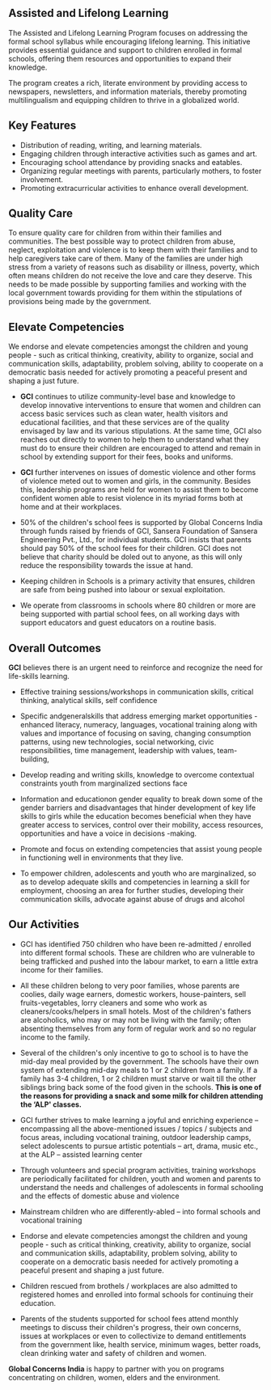 <h2 class="in-page">Assisted and Lifelong Learning</h2>

The Assisted and Lifelong Learning Program focuses on addressing the formal school syllabus while encouraging lifelong learning. This initiative provides essential guidance and support to children enrolled in formal schools, offering them resources and opportunities to expand their knowledge.

The program creates a rich, literate environment by providing access to newspapers, newsletters, and information materials, thereby promoting multilingualism and equipping children to thrive in a globalized world.

<!--more-->

</section><section>

## Key Features

*   Distribution of reading, writing, and learning materials.
*   Engaging children through interactive activities such as games and art.
*   Encouraging school attendance by providing snacks and eatables.
*   Organizing regular meetings with parents, particularly mothers, to foster involvement.
*   Promoting extracurricular activities to enhance overall development.

</section><section>

## Quality Care

To ensure quality care for children from within their families and communities. The best possible way to protect children from abuse, neglect, exploitation and violence is to keep them with their families and to help caregivers take care of them. Many of the families are under high stress from a variety of reasons such as disability or illness, poverty, which often means children do not receive the love and care they deserve.  This needs to be made possible by supporting families and working with the local government towards providing for them within the stipulations of provisions being made by the government.

</section><section>

## Elevate Competencies

We endorse and elevate competencies amongst the children and young people - such as critical thinking, creativity, ability to organize, social and communication skills, adaptability, problem solving, ability to cooperate on a democratic basis needed for actively promoting a peaceful present and shaping a just future.

*   **GCI** continues to utilize community-level base and knowledge to develop innovative interventions to ensure that women and children can access basic services such as clean water, health visitors and educational facilities, and that these services are of the quality envisaged by law and its various stipulations. At the same time, GCI also reaches out directly to women to help them to understand what they must do to ensure their children are encouraged to attend and remain in school by extending support for their fees, books and uniforms.

*   **GCI** further intervenes on issues of domestic violence and other forms of violence meted out to women and girls, in the community. Besides this, leadership programs are held for women to assist them to become confident women able to resist violence in its myriad forms both at home and at their workplaces.

*   50% of the children's school fees is supported by Global Concerns India through funds raised by friends of GCI, Sansera Foundation of Sansera Engineering Pvt., Ltd., for individual students. GCI insists that parents should pay 50% of the school fees for their children. GCI does not believe that charity should be doled out to anyone, as this will only reduce the responsibility towards the issue at hand.

*   Keeping children in Schools is a primary activity that ensures, children are safe from being pushed into labour or sexual exploitation.

*   We operate from classrooms in schools where 80 children or more are being supported with partial school fees, on all working days with support educators and guest educators on a routine basis.

</section><section>

## Overall Outcomes

**GCI** believes there is an urgent need to reinforce and recognize the need for life-skills learning. 

*   Effective training sessions/workshops in communication skills, critical thinking, analytical skills, self confidence

*   Specific andgeneralskills that address emerging market opportunities - enhanced literacy, numeracy, languages, vocational training along with values and importance of focusing on saving, changing consumption patterns, using new technologies, social networking, civic responsibilities, time management, leadership with values, team-building, 

*   Develop reading and writing skills, knowledge to overcome contextual constraints youth from marginalized sections face

*   Information and educationon gender equality to break down some of the gender barriers and disadvantages that hinder development of key life skills to girls while the education becomes beneficial when they have greater access to services, control over their mobility, access resources, opportunities and have a voice in decisions -making.  

*   Promote and focus on extending competencies that assist young people in functioning well in environments that they live.

*   To empower children, adolescents and youth who are marginalized, so as to develop adequate skills and competencies in learning a skill for employment, choosing an area for further studies, developing their communication skills, advocate against abuse of drugs and alcohol

</section><section>

## Our Activities

*   GCI has identified 750 children who have been re-admitted / enrolled into different formal schools. These are children who are vulnerable to being trafficked and pushed into the labour market, to earn a little extra income for their families.

*   All these children belong to very poor families, whose parents are coolies, daily wage earners, domestic workers, house-painters, sell fruits-vegetables, lorry cleaners and some who work as cleaners/cooks/helpers in small hotels. Most of the children's fathers are alcoholics, who may or may not be living with the family; often absenting themselves from any form of regular work and so no regular income to the family.

*   Several of the children's only incentive to go to school is to have the mid-day meal provided by the government. The schools have their own system of extending mid-day meals to 1 or 2 children from a family. If a family has 3-4 children, 1 or 2 children must starve or wait till the other siblings bring back some of the food given in the schools. **This is one of the reasons for providing a snack and some milk for children attending the ‘ALP' classes.**

*   GCI further strives to make learning a joyful and enriching experience – encompassing all the above-mentioned issues / topics / subjects and focus areas, including vocational training, outdoor leadership camps, select adolescents to pursue artistic potentials – art, drama, music etc., at the ALP – assisted learning center

*   Through volunteers and special program activities, training workshops are periodically facilitated for children, youth and women and parents to understand the needs and challenges of adolescents in formal schooling and the effects of domestic abuse and violence

*   Mainstream children who are differently-abled – into formal schools and vocational training

*   Endorse and elevate competencies amongst the children and young people - such as critical thinking, creativity, ability to organize, social and communication skills, adaptability, problem solving, ability to cooperate on a democratic basis needed for actively promoting a peaceful present and shaping a just future.

*   Children rescued from brothels / workplaces are also admitted to registered homes and enrolled into formal schools for continuing their education.

*   Parents of the students supported for school fees attend monthly meetings to discuss their children's progress, their own concerns, issues at workplaces or even to collectivize to demand entitlements from the government like, health service, minimum wages, better roads, clean drinking water and safety of children and women.

**Global Concerns India** is happy to partner with you on programs concentrating on children, women, elders and the environment.

